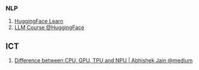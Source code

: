 ### NLP
1. [HuggingFace Learn](https://huggingface.co/learn)
2. [LLM Course @HuggingFace](https://huggingface.co/learn/llm-course/chapter0/1?fw=pt)



## ICT
1. [Difference between CPU, GPU, TPU and NPU | Abhishek Jain @medium](https://medium.com/@abhishekjainindore24/difference-between-cpu-gpu-tpu-and-npu-09fca09f0bb6)
